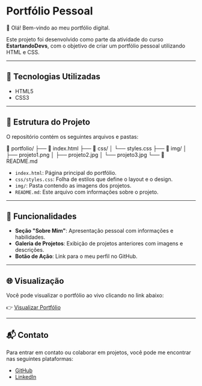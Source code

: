 # Portfólio Pessoal

👋 Olá! Bem-vindo ao meu portfólio digital.

Este projeto foi desenvolvido como parte da atividade do curso **EstartandoDevs**, com o objetivo de criar um portfólio pessoal utilizando HTML e CSS.

---

## 🚀 Tecnologias Utilizadas

- HTML5
- CSS3

---

## 📁 Estrutura do Projeto

O repositório contém os seguintes arquivos e pastas:

📂 portfolio/
├── 📄 index.html
├── 📂 css/
│ └── styles.css
├── 📂 img/
│ ├── projeto1.png
│ ├── projeto2.jpg
│ └── projeto3.jpg
└── 📄 README.md


- `index.html`: Página principal do portfólio.
- `css/styles.css`: Folha de estilos que define o layout e o design.
- `img/`: Pasta contendo as imagens dos projetos.
- `README.md`: Este arquivo com informações sobre o projeto.

---

## 📌 Funcionalidades

- **Seção "Sobre Mim"**: Apresentação pessoal com informações e habilidades.
- **Galeria de Projetos**: Exibição de projetos anteriores com imagens e descrições.
- **Botão de Ação**: Link para o meu perfil no GitHub.

---

## 🌐 Visualização

Você pode visualizar o portfólio ao vivo clicando no link abaixo:

👉 [Visualizar Portfólio](https://github.com/bfabbio90/portfolio)

---

## 📬 Contato

Para entrar em contato ou colaborar em projetos, você pode me encontrar nas seguintes plataformas:

- [GitHub](https://github.com/bfabbio90)
- [LinkedIn](https://www.linkedin.com/in/bfabbio90)

